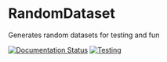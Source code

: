 # RandomDataset
Generates random datasets for testing and fun

[![Documentation Status](https://readthedocs.org/projects/randomdataset/badge/?version=latest)](https://randomdataset.readthedocs.io/en/latest/?badge=latest)
[![Testing](https://github.com/ericspod/RandomDataset/workflows/Unittests/badge.svg)](https://github.com/ericspod/RandomDataset/actions)
